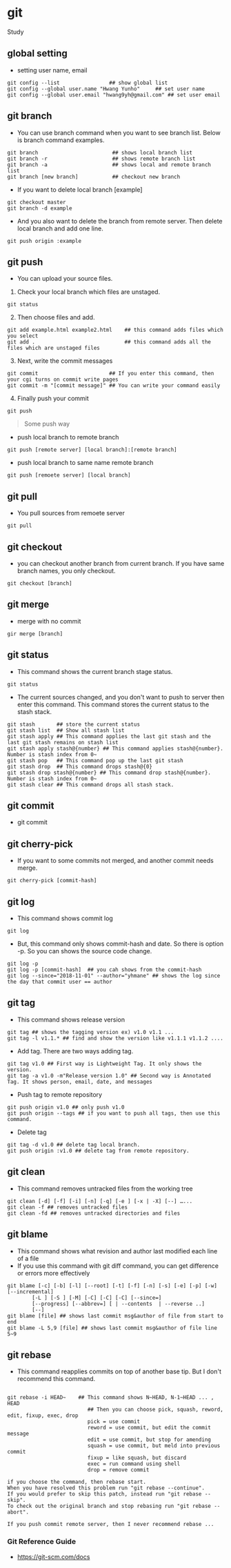 # git
Study

## global setting
* setting user name, email

<pre><code>git config --list 				## show global list
git config --global user.name "Hwang Yunho"		## set user name
git config --global user.email "hwang9yh@gmail.com"	## set user email
</code></pre>

## git branch
* You can use branch command when you want to see branch list. Below is branch command examples.

<pre><code>git branch                        ## shows local branch list
git branch -r                     ## shows remote branch list
git branch -a                     ## shows local and remote branch list 
git branch [new branch]           ## checkout new branch
</code></pre> 

* If you want to delete local branch [example]
<pre><code>git checkout master
git branch -d example
</code></pre> 

* And you also want to delete the branch from remote server.
Then delete local branch and add one line.
<pre><code>git push origin :example
</code></pre> 

## git push
* You can upload your source files. 
1. Check your local branch which files are unstaged.
<pre><code>git status</code></pre> 
2. Then choose files and add.
<pre><code>git add example.html example2.html    ## this command adds files which you select
git add .                             ## this command adds all the files which are unstaged files
</code></pre>
3. Next, write the commit messages
<pre><code>git commit                       ## If you enter this command, then your cgi turns on commit write pages
git commit -m "[commit message]" ## You can write your command easily</code></pre>
4. Finally push your commit
<pre><code>git push</code></pre>

> Some push way
* push local branch to remote branch
<pre><code>git push [remote server] [local branch]:[remote branch]</code></pre>

* push local branch to same name remote branch
<pre><code>git push [remoete server] [local branch]</code></pre>

## git pull
* You pull sources from remoete server
<pre><code>git pull</code></pre>

## git checkout
* you can checkout another branch from current branch. If you have same branch names, you only checkout.
<pre><code>git checkout [branch]</code></pre>

## git merge
* merge with no commit
<pre><code>gir merge [branch]</code></pre>

## git status
* This command shows the current branch stage status.
<pre><code>git status</code></pre>

* The current sources changed, and you don't want to push to server then enter this command. This command stores the current status to the stash stack.
<pre><code>git stash       ## store the current status
git stash list  ## Show all stash list
git stash apply ## This command applies the last git stash and the last git stash remains on stash list
git stash apply stash@{number} ## This command applies stash@{number}. Number is stash index from 0~
git stash pop   ## This command pop up the last git stash
git stash drop  ## This command drops stash@{0}
git stash drop stash@{number} ## This command drop stash@{number}. Number is stash index from 0~
git stash clear ## This command drops all stash stack.          
</code></pre>

## git commit
* git commit

## git cherry-pick
* If you want to some commits not merged, and another commit needs merge.
<pre><code>git cherry-pick [commit-hash]</code></pre>

## git log
* This command shows commit log
<pre><code>git log</code></pre>
* But, this command only shows commit-hash and date. So there is option -p. So you can shows the source code change.
<pre><code>git log -p
git log -p [commit-hash]  ## you cah shows from the commit-hash
git log --since="2018-11-01" --author="yhmane" ## shows the log since the day that commit user == author</code></pre>

## git tag
* This command shows release version
<pre><code>git tag ## shows the tagging version ex) v1.0 v1.1 ...
git tag -l v1.1.* ## find and show the version like v1.1.1 v1.1.2 ....
</code></pre>

* Add tag. There are two ways adding tag.
<pre><code>git tag v1.0 ## First way is Lightweight Tag. It only shows the version.
git tag -a v1.0 -m"Release version 1.0" ## Second way is Annotated Tag. It shows person, email, date, and messages
</code></pre>

* Push tag to remote repository
<pre><code>git push origin v1.0 ## only push v1.0
git push origin --tags ## if you want to push all tags, then use this command.
</code></pre>

* Delete tag
<pre><code>git tag -d v1.0 ## delete tag local branch.
git push origin :v1.0 ## delete tag from remote repository.
</code></pre>


## git clean
* This command removes untracked files from the working tree
<pre><code>git clean [-d] [-f] [-i] [-n] [-q] [-e <pattern>] [-x | -X] [--] <path>…​...
git clean -f ## removes untracked files
git clean -fd ## removes untracked directories and files
</code></pre>


## git blame
* This command shows what revision and author last modified each line of a file
* If you use this command with git diff command, you can get difference or errors more effectively
<pre><code>git blame [-c] [-b] [-l] [--root] [-t] [-f] [-n] [-s] [-e] [-p] [-w] [--incremental]
	    [-L <range>] [-S <revs-file>] [-M] [-C] [-C] [-C] [--since=<date>]
	    [--progress] [--abbrev=<n>] [<rev> | --contents <file> | --reverse <rev>..<rev>]
	    [--] <file>
git blame [file] ## shows last commit msg&author of file from start to end
git blame -L 5,9 [file] ## shows last commit msg&author of file line 5~9
</code></pre>

## git rebase
* This command reapplies commits on top of another base tip. But I don't recommend this command.
<pre><code>
git rebase -i HEAD~<N>    ## This command shows N~HEAD, N-1~HEAD ... , HEAD
                          ## Then you can choose pick, squash, reword, edit, fixup, exec, drop
                          pick = use commit
                          reword = use commit, but edit the commit message
                          edit = use commit, but stop for amending
                          squash = use commit, but meld into previous commit
                          fixup = like squash, but discard
                          exec = run command using shell
                          drop = remove commit
                          
if you choose the command, then rebase start.
When you have resolved this problem run "git rebase --continue".
If you would prefer to skip this patch, instead run "git rebase --skip".
To check out the original branch and stop rebasing run "git rebase --abort".

If you push commit remote server, then I never recommend rebase ...
</code></pre>


### Git Reference Guide
* https://git-scm.com/docs
